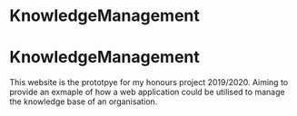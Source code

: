 # KnowledgeManagement
# KnowledgeManagement
 This website is the prototpye for my honours project 2019/2020.
 Aiming to provide an exmaple of how a web application could be utilised to manage the knowledge base of an organisation. 
